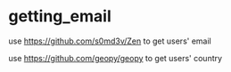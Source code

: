 # getting_email
use https://github.com/s0md3v/Zen to get users' email

use https://github.com/geopy/geopy to get users' country
